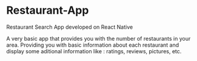 # Restaurant-App
Restaurant Search App developed on React Native

A very basic app that provides you with the number of restaurants in your area. Providing you with basic information about each restaurant and display some aditional information like : ratings, reviews, pictures, etc.

